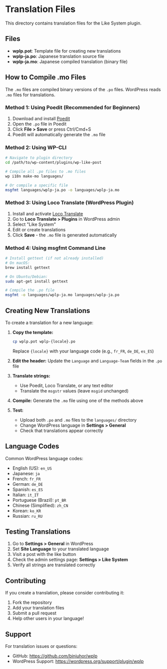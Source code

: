 # Translation Files

This directory contains translation files for the Like System plugin.

## Files

- **wplp.pot**: Template file for creating new translations
- **wplp-ja.po**: Japanese translation source file
- **wplp-ja.mo**: Japanese compiled translation (binary file)

## How to Compile .mo Files

The `.mo` files are compiled binary versions of the `.po` files. WordPress reads `.mo` files for translations.

### Method 1: Using Poedit (Recommended for Beginners)

1. Download and install [Poedit](https://poedit.net/)
2. Open the `.po` file in Poedit
3. Click **File > Save** or press Ctrl/Cmd+S
4. Poedit will automatically generate the `.mo` file

### Method 2: Using WP-CLI

```bash
# Navigate to plugin directory
cd /path/to/wp-content/plugins/wp-like-post

# Compile all .po files to .mo files
wp i18n make-mo languages/

# Or compile a specific file
msgfmt languages/wplp-ja.po -o languages/wplp-ja.mo
```

### Method 3: Using Loco Translate (WordPress Plugin)

1. Install and activate [Loco Translate](https://wordpress.org/plugins/loco-translate/)
2. Go to **Loco Translate > Plugins** in WordPress admin
3. Select "Like System"
4. Edit or create translations
5. Click **Save** - the `.mo` file is generated automatically

### Method 4: Using msgfmt Command Line

```bash
# Install gettext (if not already installed)
# On macOS:
brew install gettext

# On Ubuntu/Debian:
sudo apt-get install gettext

# Compile the .po file
msgfmt -o languages/wplp-ja.mo languages/wplp-ja.po
```

## Creating New Translations

To create a translation for a new language:

1. **Copy the template:**
   ```bash
   cp wplp.pot wplp-{locale}.po
   ```
   Replace `{locale}` with your language code (e.g., `fr_FR`, `de_DE`, `es_ES`)

2. **Edit the header:**
   Update the `Language` and `Language-Team` fields in the `.po` file

3. **Translate strings:**
   - Use Poedit, Loco Translate, or any text editor
   - Translate the `msgstr` values (leave `msgid` unchanged)

4. **Compile:**
   Generate the `.mo` file using one of the methods above

5. **Test:**
   - Upload both `.po` and `.mo` files to the `languages/` directory
   - Change WordPress language in **Settings > General**
   - Check that translations appear correctly

## Language Codes

Common WordPress language codes:

- English (US): `en_US`
- Japanese: `ja`
- French: `fr_FR`
- German: `de_DE`
- Spanish: `es_ES`
- Italian: `it_IT`
- Portuguese (Brazil): `pt_BR`
- Chinese (Simplified): `zh_CN`
- Korean: `ko_KR`
- Russian: `ru_RU`

## Testing Translations

1. Go to **Settings > General** in WordPress
2. Set **Site Language** to your translated language
3. Visit a post with the like button
4. Check the admin settings page: **Settings > Like System**
5. Verify all strings are translated correctly

## Contributing

If you create a translation, please consider contributing it:

1. Fork the repository
2. Add your translation files
3. Submit a pull request
4. Help other users in your language!

## Support

For translation issues or questions:
- GitHub: https://github.com/binjuhor/wplp
- WordPress Support: https://wordpress.org/support/plugin/wplp
